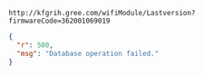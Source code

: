 `http://kfgrih.gree.com/wifiModule/Lastversion?firmwareCode=362001069019`

```json
{
  "r": 500,
  "msg": "Database operation failed."
}
```